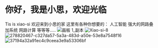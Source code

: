 # 你好，我是小思，欢迎光临
Tis is xiao-si 
欢迎来到小思的家
这里有各种你想要的：
人工智能
强大的网路叠加系统
网路计算
等等等.....
![画板 1_副本](https://github.com/dirde12078904/xiao-si/assets/113779902/9698a748-52d3-4379-b89d-68d0755f069e)
![Xiao-si-8](https://github.com/dirde12078904/xiao-si/assets/113779902/b142caf1-bd61-490c-afb8-afc8e502fcb1)
![278820467-c327da57-5a3a-483d-a50e-53e8a7548f16](https://github.com/dirde12078904/xiao-si/assets/113779902/880ab249-3c71-4d21-ab95-f6d077a3e8b1)
![37194a32a91ec4c9ceea3e9a53306bf](https://github.com/dirde12078904/xiao-si/assets/113779902/89bfbd58-50d5-4634-a988-65d9175a1915)
